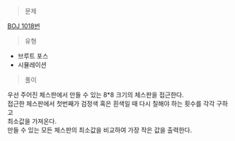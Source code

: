 > 문제

[BOJ 1018번](https://www.acmicpc.net/problem/1018)

> 유형

- 브루트 포스
- 시뮬레이션

> 풀이

우선 주어진 체스판에서 만들 수 있는 8*8 크기의 체스판을 접근한다.\
접근한 체스판에서 첫번째가 검정색 혹은 흰색일 때 다시 칠해야 하는 횟수를 각각 구하고\
최소값을 가져온다.\
만들 수 있는 모든 체스판의 최소값을 비교하여 가장 작은 값을 출력한다.